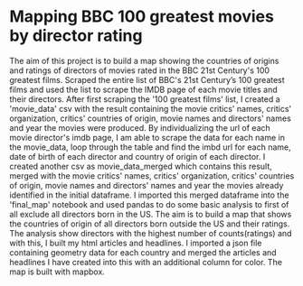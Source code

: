 # Mapping BBC 100 greatest movies by director rating
The aim of this project is to build a map showing the countries of origins and ratings of directors of movies rated in the BBC 21st Century's 100 greatest films.
Scraped the entire list of BBC's 21st Century’s 100 greatest films and used the list to scrape the IMDB page of each movie titles and their directors.
After first scraping the '100 greatest films' list, I created a 'movie_data' csv with the result containing the movie critics' names, critics' organization, critics' countries of origin, movie names  and directors' names and year the movies were produced.
By individualizing the url of each movie director's imdb page, I am able to scrape the data for each name in the movie_data, loop through the table and find the imbd url for each name, date of birth of each director and country of origin of each director.
I created another csv as movie_data_merged which contains this result, merged with the movie critics' names, critics' organization, critics' countries of origin, movie names  and directors' names and year the movies already identified in the initial dataframe.
I imported this merged dataframe into the 'final_map' notebook and used pandas to do some basic analysis to first of all exclude all directors born in the US. The aim is to build a map that shows the countries of origin of all directors born outside the US and their ratings.
The analysis show directors with the highest number of counts(ratings) and with this, I built my html articles and headlines.
I imported a json file containing geometry data for each country and merged the articles and headlines I have created into this with an additional column for color.
The map is built with mapbox.
